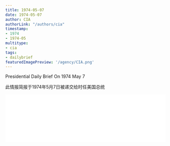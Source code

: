 ```yaml
---
title: 1974-05-07
date: 1974-05-07
author: CIA 
authorLink: "/authors/cia"
timestamp: 
- 1974
- 1974-05
multitype: 
- cia
tags: 
- dailybrief
featuredImagePreview: '/agency/CIA.png'
---
```



Presidential Daily Brief On 1974 May 7

此情报简报于1974年5月7日被递交给时任美国总统

<!--more-->





<div id="over" style="width:100%; overflow:hidden"> <iframe id="sFrame" name="sFrame" frameborder="no" border="0"  allowfullscreen marginwidth="0" scrolling="no" src = " /CIA/1974-05-07.html "  style = " position:absulute; width: 806px; top: 300;" > </iframe> </div>